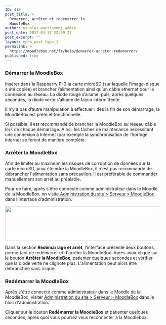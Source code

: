 ```yaml
---
ID: 418
post_title: >
  Démarrer, arrêter et redémarrer la
  MoodleBox
author: nicolas.martignoni.admin
post_date: 2017-04-17 22:09:27
post_excerpt: ""
layout: epkb_post_type_1
permalink: >
  https://moodlebox.net/fr/help/demarrer-arreter-redemarrer/
published: true
---
```

<h3>Démarrer la MoodleBox</h3>
Insérer dans la Raspberry Pi 3 la carte microSD (sur laquelle l'image-disque a été copiée) et brancher l’alimentation ainsi qu’un câble ethernet pour la connexion au réseau. La diode rouge s’allume, puis, après quelques secondes, la diode verte s’allume de façon intermittente.

Il n’y a pas d’autre manipulation à effectuer : dès la fin de son démarrage, la MoodleBox est prête et fonctionnelle.

Si possible, il est recommandé de brancher la MoodleBox au réseau câblé lors de chaque démarrage. Ainsi, les tâches de maintenance nécessitant une connexion à Internet (par exemple la synchronisation de l’horloge interne) se feront de manière complète.
<h3>Arrêter la MoodleBox</h3>
Afin de limiter au maximum les risques de corruption de données sur la carte microSD, pour éteindre la MoodleBox, il n'est pas recommandé de débrancher l'alimentation sans précaution. Il est préférable de commander manuellement son arrêt au préalable.

Pour ce faire, après s'être connecté comme administrateur dans le Moodle de la MoodleBox, on visite <a href="http://moodlebox.home/admin/tool/moodlebox/index.php" target="_blank" rel="noopener noreferrer">Administration du site &gt; Serveur &gt; MoodleBox</a> dans l'interface d'administration.

<img class="alignnone size-full wp-image-481" src="https://moodlebox.net/fr/wp-content/uploads/sites/4/2017/04/restart-shutdown.png" alt="" width="722" height="111" />

Dans la section <strong>Rédémarrage et arrêt</strong>, l'interface présente deux boutons, permettant de redémarrer et d'arrêter la MoodleBox. Après avoir cliqué sur le bouton <strong>Arrêter la MoodleBox</strong>, patienter quelques secondes et vérifier que la diode verte ne clignote plus. L'alimentation peut alors être débranchée sans risque.
<h3>Redémarrer la MoodleBox</h3>
Après s'être connecté comme administrateur dans le Moodle de la MoodleBox, visiter <a href="http://moodlebox.home/admin/tool/moodlebox/index.php" target="_blank" rel="noopener noreferrer">Administration du site &gt; Serveur &gt; MoodleBox</a> dans le bloc d'administration.

Cliquer sur le bouton <strong>Redémarrer la MoodleBox</strong> et patienter quelques secondes, après quoi vous pourrez vous reconnecter à la Moodlebox.